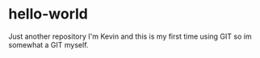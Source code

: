 # hello-world
Just another repository
I'm Kevin and this is my first time using GIT so im somewhat a GIT myself. 
